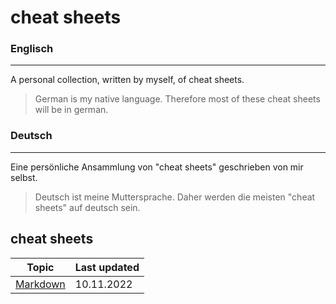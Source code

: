 # cheat sheets

### Englisch

<hr>

A personal collection, written by myself, of cheat sheets.
> German is my native language. Therefore most of these cheat sheets will be in german.

### Deutsch

<hr>

Eine persönliche Ansammlung von "cheat sheets" geschrieben von mir selbst.
> Deutsch ist meine Muttersprache. Daher werden die meisten "cheat sheets" auf deutsch sein.

## cheat sheets

| Topic | Last updated |
| --- | --- |
| [Markdown](markdown-cheat-sheet.md) | 10.11.2022
